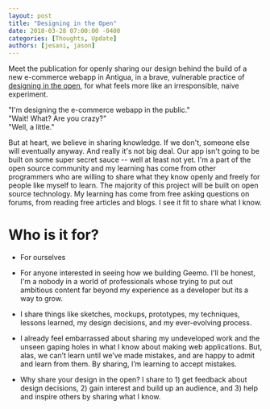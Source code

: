 ```yaml
---
layout: post
title: "Designing in the Open"
date: 2018-03-28 07:00:00 -0400
categories: [Thoughts, Update]
authors: [jesani, jason]
---
```


Meet the publication for openly sharing our design behind the build of a new e-commerce webapp in Antigua, in a brave, vulnerable practice of [designing in the open](http://bradfrost.com/blog/post/designing-in-the-open/ "Designing in the Open, by Brad Frost"), for what feels more like an irresponsible, naive experiment.

"I'm designing the e-commerce webapp in the public." <br/>
"Wait! What? Are you crazy?" <br/>
"Well, a little."

But at heart, we believe in sharing knowledge. If we don't, someone else will eventually anyway. And really it's not big deal. Our app isn't going to be built on some super secret sauce -- well at least not yet. I'm a part of the open source community and my learning has come from other programmers who are willing to share what they know openly and freely for people like myself to learn. The majority of this project will be built on open source technology. My learning has come from free asking questions on forums, from reading free articles and blogs. I see it fit to share what I know.

# Who is it for?
- For ourselves
- For anyone interested in seeing how we building Geemo. I'll be honest, I'm a nobody in a world of professionals whose trying to put out ambitious content far beyond my experience as a developer but its a way to grow.

- I share things like sketches, mockups, prototypes, my techniques, lessons learned, my design decisions, and my ever-evolving process.

- I already feel embarrassed about sharing my undeveloped work and the unseen gaping holes in what I know about making web applications. But, alas, we can’t learn until we’ve made mistakes, and are happy to admit and learn from them. By sharing, I’m learning to accept mistakes.

- Why share your design in the open? I share to 1) get feedback about design decisions, 2) gain interest and build up an audience, and 3) help and inspire others by sharing what I know.
